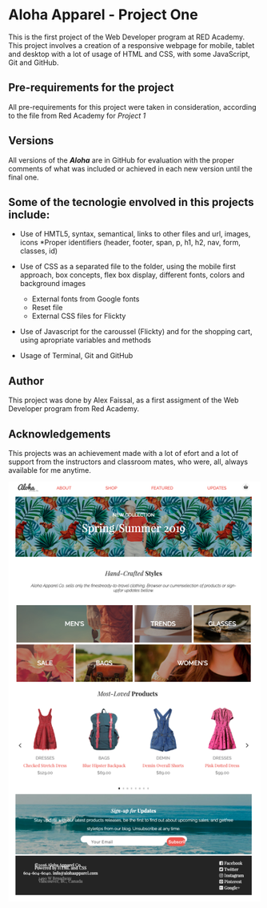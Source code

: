 # Aloha Apparel - **Project One**

This is the first project of the Web Developer  program at RED Academy. This project involves a creation of a responsive webpage for mobile, tablet and desktop with a lot of usage of HTML and CSS, with some JavaScript, Git and GitHub.

## Pre-requirements for the project

All pre-requirements for this project were taken in consideration, according to the file from Red Academy for *Project 1*

## Versions
All versions of the _**Aloha**_ are in GitHub for evaluation with the proper comments of what was included or achieved in each new version until the final one.

## Some of the tecnologie envolved in this projects include:
* Use of HMTL5, syntax, semantical, links to other files and url, images, icons
    *Proper identifiers (header, footer, span, p, h1, h2, nav, form, classes, id)

* Use of CSS as a separated file to the folder, using the mobile first approach, box concepts, flex box display, different fonts, colors and background images
    * External fonts from Google fonts
    * Reset file
    * External CSS files for Flickty

* Use of Javascript for the caroussel (Flickty) and for the shopping cart, using apropriate variables and methods

* Usage of Terminal, Git and GitHub

## Author
This project was done by Alex Faissal, as a first assigment of the Web Developer program from Red Academy.

## Acknowledgements
This projects was an achievement made with a lot of efort and a lot of support from the instructors and classroom mates, who were, all, always available for me anytime.

![ScreenShot](screenshot.png)

